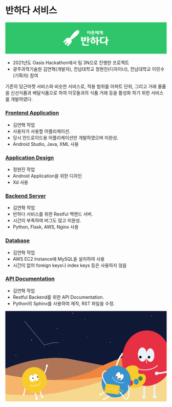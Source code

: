 # 반하다 서비스

![Banhada Logo](/images/Banhada.png)

* 2021년도 Oasis Hackathon에서 팀 3N으로 진행한 프로젝트
* 광주과학기술원 김연혁(개발자), 전남대학교 정현진(디자이너), 전남대학교 이민수(기획자) 참여

기존의 당근마켓 서비스와 비슷한 서비스로, 적용 범위를 아파트 단위, 그리고 거래 물품을 신선식품과 배달식품으로 하여 이웃들과의 식품 거래 등을 활성화 하기 위한 서비스를 개발하였다.



### [Frontend Application](https://github.com/BranKein/Banhada_3N_Oasis_Hackathon_2021/tree/main/Android%20Application)

* 김연혁 작업
* 사용자가 사용할 어플리케이션.
* 당시 안드로이드용 어플리케이션만 개발하였으며 미완성.
* Android Studio, Java, XML 사용

### [Application Design](https://github.com/BranKein/Banhada_3N_Oasis_Hackathon_2021/tree/main/Application%20Design)

* 정현진 작업
* Android Application을 위한 디자인
* Xd 사용

### [Backend Server](https://github.com/BranKein/Banhada_3N_Oasis_Hackathon_2021/tree/main/Flask-Base%20Backend%20Server)

* 김연혁 작업
* 반하다 서비스를 위한 Restful 백엔드 서버.
* 시간이 부족하여 버그도 많고 미완성.
* Python, Flask, AWS, Nginx 사용

### [Database](https://github.com/BranKein/Banhada_3N_Oasis_Hackathon_2021/tree/main/MySQL%20Database%20SQL%20Generator)

* 김연혁 작업
* AWS EC2 Instance에 MySQL을 설치하여 사용
* 시간이 없어 foreign keys나 index keys 등은 사용하지 않음

### [API Documentation](https://github.com/BranKein/Banhada_3N_Oasis_Hackathon_2021/tree/main/API%20Documentation)

* 김연혁 작업
* Restful Backend를 위한 API Documentation.
* Python의 Sphinx를 사용하여 제작, RST 파일을 수정.

![Oasis Hackathon](/images/oasis-hackathon.png)

